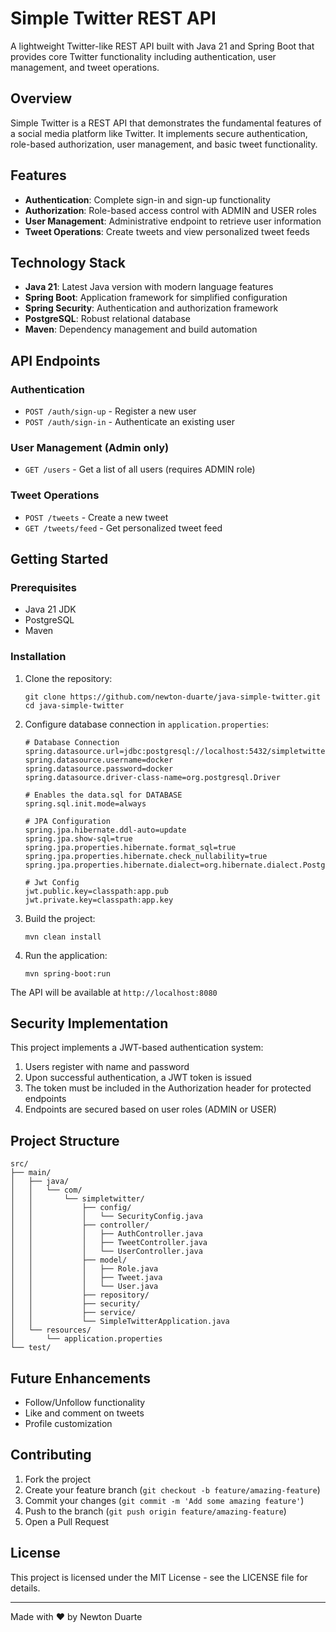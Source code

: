 # Simple Twitter REST API

A lightweight Twitter-like REST API built with Java 21 and Spring Boot that provides core Twitter functionality including authentication, user management, and tweet operations.

## Overview

Simple Twitter is a REST API that demonstrates the fundamental features of a social media platform like Twitter. It implements secure authentication, role-based authorization, user management, and basic tweet functionality.

## Features

- **Authentication**: Complete sign-in and sign-up functionality
- **Authorization**: Role-based access control with ADMIN and USER roles
- **User Management**: Administrative endpoint to retrieve user information
- **Tweet Operations**: Create tweets and view personalized tweet feeds

## Technology Stack

- **Java 21**: Latest Java version with modern language features
- **Spring Boot**: Application framework for simplified configuration
- **Spring Security**: Authentication and authorization framework
- **PostgreSQL**: Robust relational database
- **Maven**: Dependency management and build automation

## API Endpoints

### Authentication

- `POST /auth/sign-up` - Register a new user
- `POST /auth/sign-in` - Authenticate an existing user

### User Management (Admin only)

- `GET /users` - Get a list of all users (requires ADMIN role)

### Tweet Operations

- `POST /tweets` - Create a new tweet
- `GET /tweets/feed` - Get personalized tweet feed

## Getting Started

### Prerequisites

- Java 21 JDK
- PostgreSQL
- Maven

### Installation

1. Clone the repository:
   ```
   git clone https://github.com/newton-duarte/java-simple-twitter.git
   cd java-simple-twitter
   ```

2. Configure database connection in `application.properties`:
   ```
   # Database Connection
   spring.datasource.url=jdbc:postgresql://localhost:5432/simpletwitterapidb
   spring.datasource.username=docker
   spring.datasource.password=docker
   spring.datasource.driver-class-name=org.postgresql.Driver
   
   # Enables the data.sql for DATABASE
   spring.sql.init.mode=always
   
   # JPA Configuration
   spring.jpa.hibernate.ddl-auto=update
   spring.jpa.show-sql=true
   spring.jpa.properties.hibernate.format_sql=true
   spring.jpa.properties.hibernate.check_nullability=true
   spring.jpa.properties.hibernate.dialect=org.hibernate.dialect.PostgreSQLDialect
   
   # Jwt Config
   jwt.public.key=classpath:app.pub
   jwt.private.key=classpath:app.key
   ```

3. Build the project:
   ```
   mvn clean install
   ```

4. Run the application:
   ```
   mvn spring-boot:run
   ```

The API will be available at `http://localhost:8080`

## Security Implementation

This project implements a JWT-based authentication system:

1. Users register with name and password
2. Upon successful authentication, a JWT token is issued
3. The token must be included in the Authorization header for protected endpoints
4. Endpoints are secured based on user roles (ADMIN or USER)

## Project Structure

```
src/
├── main/
│   ├── java/
│   │   └── com/
│   │       └── simpletwitter/
│   │           ├── config/
│   │           │   └── SecurityConfig.java
│   │           ├── controller/
│   │           │   ├── AuthController.java
│   │           │   ├── TweetController.java
│   │           │   └── UserController.java
│   │           ├── model/
│   │           │   ├── Role.java
│   │           │   ├── Tweet.java
│   │           │   └── User.java
│   │           ├── repository/
│   │           ├── security/
│   │           ├── service/
│   │           └── SimpleTwitterApplication.java
│   └── resources/
│       └── application.properties
└── test/
```

## Future Enhancements

- Follow/Unfollow functionality
- Like and comment on tweets
- Profile customization

## Contributing

1. Fork the project
2. Create your feature branch (`git checkout -b feature/amazing-feature`)
3. Commit your changes (`git commit -m 'Add some amazing feature'`)
4. Push to the branch (`git push origin feature/amazing-feature`)
5. Open a Pull Request

## License

This project is licensed under the MIT License - see the LICENSE file for details.

---

Made with ❤️ by Newton Duarte